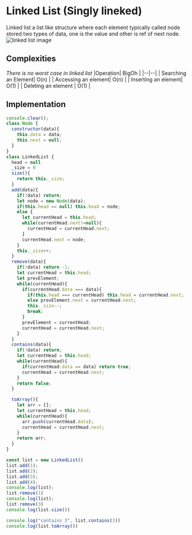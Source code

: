 # Linked List (Singly lineked)
Linked list a list like structure where each element typically called node stored two types of data, one is the value and other is ref of next node.
![linked list image](https://www.geeksforgeeks.org/wp-content/uploads/gq/2013/03/Linkedlist_insert_at_start.png)

## Complexities
*There is no worst case in linked list*
|Operation| BigOh |
|--|--|
| Searching an Element| O(n) |
| Accessing an element| O(n) |
| Inserting an element| O(1) |
| Deleting an element | O(1) |

## Implementation
```javascript
console.clear();
class Node {
  constructor(data){
    this.data = data;
    this.next = null;
  }
}
class LinkedList {
  head = null
  _size = 0
  size(){
    return this._size;
  }
  add(data){
    if(!data) return;
    let node = new Node(data);
    if(this.head == null) this.head = node;
    else {
      let currentHead = this.head;
      while(currentHead.next!=null){
        currentHead = currentHead.next;
      }
      currentHead.next = node;
    }
    this._size++;
  }
  remove(data){
    if(!data) return -1;
    let currentHead = this.head;
    let prevElement;
    while(currentHead){
      if(currentHead.data === data){
        if(this.head === currentHead) this.head = currentHead.next;
        else prevElement.next = currentHead.next;
        this._size--;
        break;
      }
      prevElement = currentHead;
      currentHead = currentHead.next;
    }
  }
  contains(data){
    if(!data) return;
    let currentHead = this.head;
    while(currentHead){
      if(currentHead.data == data) return true;
      currentHead = currentHead.next;
    }
    return false;
  }

  toArray(){
    let arr = [];
    let currentHead = this.head;
    while(currentHead){
      arr.push(currentHead.data);
      currentHead = currentHead.next;
    }
    return arr;
  }
}

const list = new LinkedList()
list.add(1);
list.add(2);
list.add(3);
list.add(4);
console.log(list);
list.remove(1)
console.log(list);
list.remove(3)
console.log(list.size())

console.log("contains 3", list.contains(3))
console.log(list.toArray())
```

<!--stackedit_data:
eyJoaXN0b3J5IjpbMTQ0Njg0MjkxOF19
-->